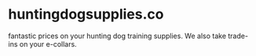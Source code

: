 huntingdogsupplies.co
=====================

fantastic prices on your hunting dog training supplies. We also take trade-ins on your e-collars.

